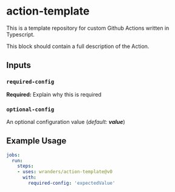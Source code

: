 # action-template

This is a template repository for custom Github Actions written in Typescript.

This block should contain a full description of the Action.

## Inputs

### `required-config`

**Required:** Explain why this is required

### `optional-config`

An optional configuration value (*default: ***value****)

## Example Usage

```yaml
jobs:
  run:
    steps:
    - uses: wranders/action-template@v0
      with:
        required-config: 'expectedValue'
```
